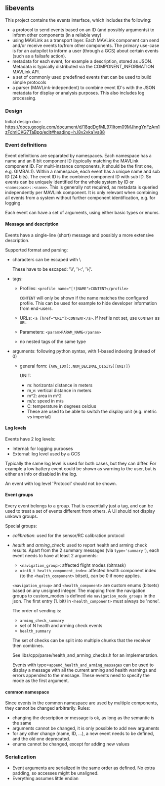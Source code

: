 ## libevents

This project contains the events interface, which includes the following:
- a protocol to send events based on an ID (and possibly arguments) to inform other components (in a reliable way)
- using MAVLink as a transport layer.
  Each MAVLink component can send and/or receive events to/from other components.
  The primary use-case is for an autopilot to inform a user (through a GCS) about certain events (such as a failsafe action).
- metadata for each event, for example a description, stored as JSON.
  Metadata is typically distributed via the COMPONENT_INFORMATION MAVLink API.
- a set of commonly used predefined events that can be used to build simple protocols
- a parser (MAVLink-independent) to combine event ID's with the JSON metadata for display or analysis purposes.
  This also includes log processing.

### Design
Initial design doc: https://docs.google.com/document/d/18qdDgfML97lItom09MJhngYnFzAm1zFdmlCKG7TaBpg/edit#heading=h.l8v2vka1vs88

### Event definitions
Event definitions are separated by namespaces.
Each namespace has a name and an 8 bit component ID (typically matching the MAVLink component ID. For multi-instance components, it should be the first one, e.g. GIMBAL1).
Within a namespace, each event has a unique name and sub ID (24 bits). The event ID is the combined component ID with sub ID.
So events can be uniquely identified for the whole system by ID or `<namespace>::<name>`.
This is generally not required, as metadata is queried independently per MAVLink component. It is only relevant when combining all events from a system without further component identification, e.g. for logging.

Each event can have a set of arguments, using either basic types or enums.

#### Message and description
Events have a single-line (short) message and possibly a more extensive description.

Supported format and parsing:
- characters can be escaped with \\

  These have to be escaped: '\\\\', '\\<', '\\{'.
- tags:
  - Profiles: `<profile name="[!]NAME">CONTENT</profile>`

    `CONTENT` will only be shown if the name matches the configured profile.
	This can be used for example to hide developer information from end-users.
  - URLs: `<a [href="URL"]>CONTENT</a>`.
    If href is not set, use `CONTENT` as `URL`
  - Parameters: `<param>PARAM_NAME</param>`
  - no nested tags of the same type
- arguments: following python syntax, with 1-based indexing (instead of 0)
  - general form: `{ARG_IDX[:.NUM_DECIMAL_DIGITS][UNIT]}`

    UNIT:
      - m: horizontal distance in meters
      - m_v: vertical distance in meters
      - m^2: area in m^2
      - m/s: speed in m/s
      - C: temperature in degrees celcius
      - These are used to be able to switch the display unit (e.g. metric vs
        imperial)

#### Log levels
Events have 2 log levels:
- Internal: for logging purposes
- External: log level used by a GCS

Typically the same log level is used for both cases, but they can differ.
For example a low battery event could be shown as warning to the user, but is either an info or disabled in the log.

An event with log level 'Protocol' should not be shown.

#### Event groups
Every event belongs to a group. That is essentially just a tag, and can be used to treat a set of events different from others.
A UI should not display unkown groups.

Special groups:
- *calibration*: used for the sensor/RC calibration protocol
- *health* and *arming_check*: used to report health and arming check results.
  Apart from the 2 summary messages (via `type='summary'`), each event needs to have at least 2 arguments:
  - `<navigation_group>`: affected flight modes (bitmask)
  - `uint8_t health_component_index`: affected health component index (to the `<health_component>` bitset), can be 0 if none applies.

  `<navigation_group>` and `<health_component>` are custom enums (bitsets) based on any unsigned integer.
  The mapping from the navigation groups to custom_modes is defined via `navigation_mode_groups` in the json.
  The first entry (1. bit) in `<health_component>` must always be 'none'.

  The order of sending is:
  - `arming_check_summary`
  - set of N health and arming check events
  - `health_summary`

  The set of checks can be split into multiple chunks that the receiver then combines.

  See libs/cpp/parse/health_and_arming_checks.h for an implementation.

  Events with type=`append_health_and_arming_messages` can be used to display a message with all the current arming and health warnings and errors appended to the message.
  These events need to specify the mode as the first argument.

#### common namespace
Since events in the common namespace are used by multiple components, they cannot be changed arbitrarily.
Rules:
- changing the description or message is ok, as long as the semantic is the same
- arguments cannot be changed, it is only possible to add new arguments
- for any other change (name, ID, ...), a new event needs to be defined, and the old one deprecated.
- enums cannot be changed, except for adding new values

### Serialization
- Event arguments are serialized in the same order as defined.
  No extra padding, so accesses might be unaligned.
- Everything assumes little endian



